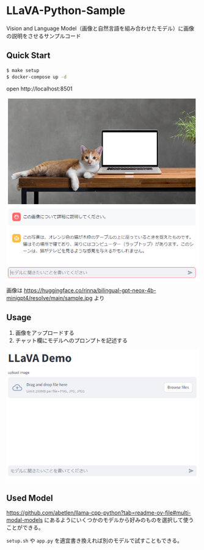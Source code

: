 # LLaVA-Python-Sample

Vision and Language Model（画像と自然言語を組み合わせたモデル）に画像の説明をさせるサンプルコード

## Quick Start

```bash
$ make setup
$ docker-compose up -d
```

open http://localhost:8501

![](./image/demo.png)

画像は https://huggingface.co/rinna/bilingual-gpt-neox-4b-minigpt4/resolve/main/sample.jpg より

## Usage

1. 画像をアップロードする
1. チャット欄にモデルへのプロンプトを記述する

![](./image/top.png)

## Used Model

https://github.com/abetlen/llama-cpp-python?tab=readme-ov-file#multi-modal-models
にあるようにいくつかのモデルから好みのものを選択して使うことができる。

`setup.sh` や `app.py` を適宜書き換えれば別のモデルで試すこともできる。
